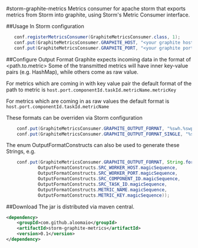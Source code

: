 #storm-graphite-metrics
Metrics consumer for apache storm that exports metrics from Storm into graphite, using Storm's Metric Consumer interface.

##Usage
In Storm configuration
```java
   conf.registerMetricsConsumer(GraphiteMetricsConsumer.class, 1);
   conf.put(GraphiteMetricsConsumer.GRAPHITE_HOST, "<your graphite host>"); //default localhost
   conf.put(GraphiteMetricsConsumer.GRAPHITE_PORT, "<your graphite port>"); //default 2003
```
##Configure Output Format
Graphite expects incoming data in the format of <path.to.metric> <numeric value> <timestamp>
Some of the transmitted metrics will have inner key-value pairs (e.g. HashMap), while others come as raw value.

For metrics which are coming in with key value pair the default format of the
path to metric is `host.port.componentId.taskId.metricName.metricKey`

For metrics which are coming in as raw values the default format is `host.port.componentId.taskId.metricName`

These formats can be overriden via Storm configuration
```java
    conf.put(GraphiteMetricsConsumer.GRAPHITE_OUTPUT_FORMAT, "%swh.%swp.%sci.%sti.%mn.%mk"); //this is the default
    conf.put(GraphiteMetricsConsumer.GRAPHITE_OUTPUT_FORMAT_SINGLE, "%swh.%swp.%sci.%sti.%mn"); //this is the default
```
The enum OutputFormatConstructs can also be used to generate these Strings, e.g.
```java
    conf.put(GraphiteMetricsConsumer.GRAPHITE_OUTPUT_FORMAT, String.format("%s.%s.%s.%s.%s.%s",
			OutputFormatConstructs.SRC_WORKER_HOST.magicSequence,
			OutputFormatConstructs.SRC_WORKER_PORT.magicSequence,
			OutputFormatConstructs.SRC_COMPONENT_ID.magicSequence,
			OutputFormatConstructs.SRC_TASK_ID.magicSequence,
			OutputFormatConstructs.METRIC_NAME.magicSequence,
			OutputFormatConstructs.METRIC_KEY.magicSequence));
```

##Download
The jar is distributed via maven central.
```xml
<dependency>
    <groupId>com.github.aloomaio</groupId>
    <artifactId>storm-graphite-metrics</artifactId>
    <version>0.1</version>
</dependency>
```
